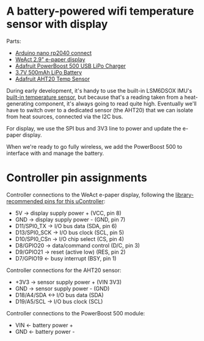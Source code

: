 # A battery-powered wifi temperature sensor with display

Parts:
* [Arduino nano rp2040 connect](https://docs.arduino.cc/hardware/nano-rp2040-connect/)
* [WeAct 2.9" e-paper display](https://github.com/WeActStudio/WeActStudio.EpaperModule)
* [Adafruit PowerBoost 500 USB LiPo Charger](https://www.adafruit.com/product/1944)
* [3.7V 500mAh LiPo Battery](https://www.adafruit.com/product/2011)
* [Adafruit AHT20 Temp Sensor](https://www.adafruit.com/product/4566)

During early development, it's handy to use the built-in LSM6DSOX IMU's
[built-in temperature sensor](https://docs.arduino.cc/tutorials/nano-rp2040-connect/rp2040-01-technical-reference/#temperature),
but because that's a reading taken from a heat-generating component, it's
always going to read quite high. Eventually we'll have to switch over to a
dedicated sensor (the AHT20) that we can isolate from heat sources, connected
via the I2C bus.

For display, we use the SPI bus and 3V3 line to power and update the e-paper
display.

When we're ready to go fully wireless, we add the PowerBoost 500 to interface
with and manage the battery.

# Controller pin assignments

Controller connections to the WeAct e-paper display, following the
[library-recommended pins for this uController](https://github.com/ZinggJM/GxEPD2/blob/master/ConnectingHardware.md#mapping-suggestion-for-arduino-nano-rp2040-connect-arduino-mbed-os-nano-boards):

* 5V   -> display supply power + (VCC, pin 8)
* GND  -> display supply power - (GND, pin 7)
* D11/SPI0_TX  -> I/O bus data   (SDA, pin 6)
* D13/SPI0_SCK -> I/O bus clock  (SCL, pin 5)
* D10/SPI0_CSn -> I/O chip select (CS, pin 4)
* D8/GPIO20 -> data/command control  (D/C, pin 3)
* D9/GPIO21 -> reset (active low)    (RES, pin 2)
* D7/GPIO19 <- busy interrupt        (BSY, pin 1)

Controller connections for the AHT20 sensor:

* +3V3        -> sensor supply power + (VIN 3V3)
* GND         -> sensor supply power - (GND)
* D18/A4/SDA <-> I/O bus data (SDA)
* D19/A5/SCL  -> I/O bus clock (SCL)

Controller connections to the PowerBoost 500 module:
* VIN <- battery power +
* GND <- battery power -

